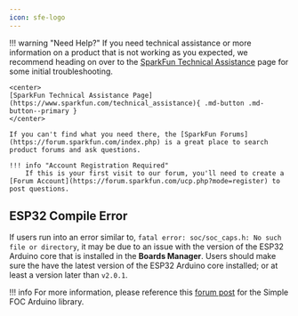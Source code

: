 ```yaml
---
icon: sfe-logo
---
```


!!! warning "Need Help?"
    If you need technical assistance or more information on a product that is not working as you expected, we recommend heading on over to the [SparkFun Technical Assistance](https://www.sparkfun.com/technical_assistanc) page for some initial troubleshooting.

    <center>
    [SparkFun Technical Assistance Page](https://www.sparkfun.com/technical_assistance){ .md-button .md-button--primary }
    </center>
    
    If you can't find what you need there, the [SparkFun Forums](https://forum.sparkfun.com/index.php) is a great place to search product forums and ask questions.
    
    !!! info "Account Registration Required"
        If this is your first visit to our forum, you'll need to create a [Forum Account](https://forum.sparkfun.com/ucp.php?mode=register) to post questions.

## ESP32 Compile Error
If users run into an error similar to, `fatal error: soc/soc_caps.h: No such file or directory`, it may be due to an issue with the version of the ESP32 Arduino core that is installed in the **Boards Manager**. Users should make sure the have the latest version of the ESP32 Arduino core installed; or at least a version later than `v2.0.1`.

!!! info
    For more information, please reference this [forum post](https://community.simplefoc.com/t/compilation-error/1700) for the Simple FOC Arduino library.